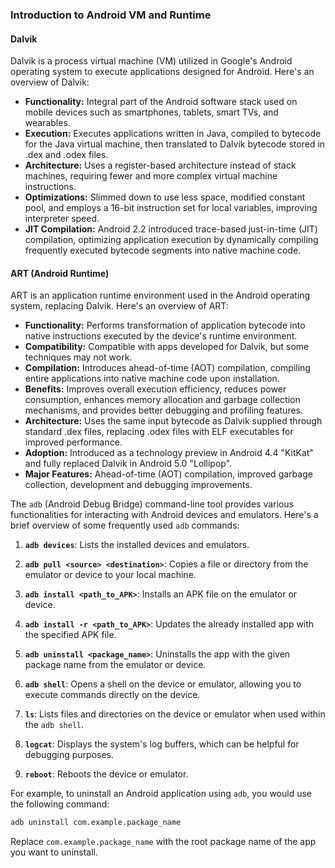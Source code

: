 ### Introduction to Android VM and Runtime

#### Dalvik

Dalvik is a process virtual machine (VM) utilized in Google's Android operating system to execute applications designed for Android. Here's an overview of Dalvik:

- **Functionality:** Integral part of the Android software stack used on mobile devices such as smartphones, tablets, smart TVs, and wearables.
- **Execution:** Executes applications written in Java, compiled to bytecode for the Java virtual machine, then translated to Dalvik bytecode stored in .dex and .odex files.
- **Architecture:** Uses a register-based architecture instead of stack machines, requiring fewer and more complex virtual machine instructions.
- **Optimizations:** Slimmed down to use less space, modified constant pool, and employs a 16-bit instruction set for local variables, improving interpreter speed.
- **JIT Compilation:** Android 2.2 introduced trace-based just-in-time (JIT) compilation, optimizing application execution by dynamically compiling frequently executed bytecode segments into native machine code.

#### ART (Android Runtime)

ART is an application runtime environment used in the Android operating system, replacing Dalvik. Here's an overview of ART:

- **Functionality:** Performs transformation of application bytecode into native instructions executed by the device's runtime environment.
- **Compatibility:** Compatible with apps developed for Dalvik, but some techniques may not work.
- **Compilation:** Introduces ahead-of-time (AOT) compilation, compiling entire applications into native machine code upon installation.
- **Benefits:** Improves overall execution efficiency, reduces power consumption, enhances memory allocation and garbage collection mechanisms, and provides better debugging and profiling features.
- **Architecture:** Uses the same input bytecode as Dalvik supplied through standard .dex files, replacing .odex files with ELF executables for improved performance.
- **Adoption:** Introduced as a technology preview in Android 4.4 "KitKat" and fully replaced Dalvik in Android 5.0 "Lollipop".
- **Major Features:** Ahead-of-time (AOT) compilation, improved garbage collection, development and debugging improvements.

<!-- ![Architecture of Dalvik and ART](<URL to the image if available>) -->

The `adb` (Android Debug Bridge) command-line tool provides various functionalities for interacting with Android devices and emulators. Here's a brief overview of some frequently used `adb` commands:

1. **`adb devices`**: Lists the installed devices and emulators.

2. **`adb pull <source> <destination>`**: Copies a file or directory from the emulator or device to your local machine.

3. **`adb install <path_to_APK>`**: Installs an APK file on the emulator or device.

4. **`adb install -r <path_to_APK>`**: Updates the already installed app with the specified APK file.

5. **`adb uninstall <package_name>`**: Uninstalls the app with the given package name from the emulator or device.

6. **`adb shell`**: Opens a shell on the device or emulator, allowing you to execute commands directly on the device.

7. **`ls`**: Lists files and directories on the device or emulator when used within the `adb shell`.

8. **`logcat`**: Displays the system's log buffers, which can be helpful for debugging purposes.

9. **`reboot`**: Reboots the device or emulator.

For example, to uninstall an Android application using `adb`, you would use the following command:

```bash
adb uninstall com.example.package_name
```

Replace `com.example.package_name` with the root package name of the app you want to uninstall.


